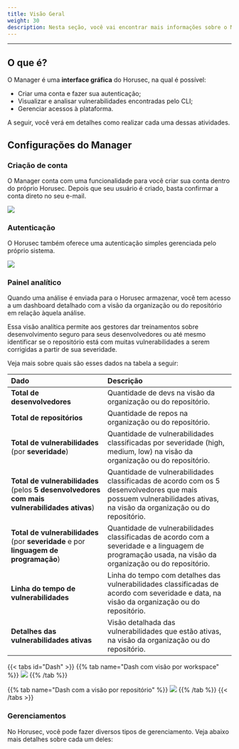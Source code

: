 ```yaml
---
title: Visão Geral
weight: 30
description: Nesta seção, você vai encontrar mais informações sobre o Manager do Horusec.
---
```


---

## O que é?

O Manager é uma **interface gráfica** do Horusec, na qual é possível:

* Criar uma conta e fazer sua autenticação; 
* Visualizar e analisar vulnerabilidades encontradas pelo CLI;
* Gerenciar acessos à plataforma. 

A seguir, você verá em detalhes como realizar cada uma dessas atividades.

## Configurações do Manager


### Criação de conta

O Manager conta com uma funcionalidade para você criar sua conta dentro do próprio Horusec. Depois que seu usuário é criado, basta confirmar a conta direto no seu e-mail. 

![](/docs/ptbr/web/services/manager/introduction/1-create-account.gif)

### Autenticação

O Horusec também oferece uma autenticação simples gerenciada pelo próprio sistema.

![](/docs/ptbr/web/services/manager/introduction/2-login-empty.png)

### Painel analítico

Quando uma análise é enviada para o Horusec armazenar, você tem acesso a um dashboard detalhado com a visão da organização ou do repositório em relação àquela análise. 

Essa visão analítica permite aos gestores dar treinamentos sobre desenvolvimento seguro para seus desenvolvedores ou até mesmo identificar se o repositório está com muitas vulnerabilidades a serem corrigidas a partir de sua severidade.

Veja mais sobre quais são esses dados na tabela a seguir:

| Dado | Descrição |
| :--- | :--- |
| **Total de desenvolvedores** | Quantidade de devs na visão da organização ou do repositório. |
| **Total de repositórios** | Quantidade de repos na organização ou do repositório. |
| **Total de vulnerabilidades**  \(por **severidade**\) | Quantidade de vulnerabilidades classificadas por severidade \(high, medium, low\) na visão da organização ou do repositório. |
| **Total de vulnerabilidades**  \(pelos **5 desenvolvedores com mais vulnerabilidades ativas**\) | Quantidade de vulnerabilidades classificadas de acordo com os 5 desenvolvedores que mais possuem vulnerabilidades ativas, na visão da organização ou do repositório. |
| **Total de vulnerabilidades** \(por **severidade** e por **linguagem de programação**\) | Quantidade de vulnerabilidades classificadas de acordo com a severidade e a linguagem de programação usada, na visão da organização ou do repositório. |
| **Linha do tempo de vulnerabilidades** | Linha do tempo com detalhes das vulnerabilidades classificadas de acordo com severidade e data, na visão da organização ou do repositório. |
| **Detalhes das vulnerabilidades ativas**  | Visão detalhada das vulnerabilidades que estão ativas, na visão da organização ou do repositório.  |

{{< tabs id="Dash" >}}
{{% tab name="Dash com visão por workspace" %}}
![](/docs/ptbr/web/services/manager/introduction/3-dashboard-organization.gif)
{{% /tab %}}

{{% tab name="Dash com a visão por repositório" %}}
![](/docs/ptbr/web/services/manager/introduction/4-dashboard-repository.gif)
{{% /tab %}}
{{< /tabs >}}

### Gerenciamentos

No Horusec, você pode fazer diversos tipos de gerenciamento. Veja abaixo mais detalhes sobre cada um deles:
